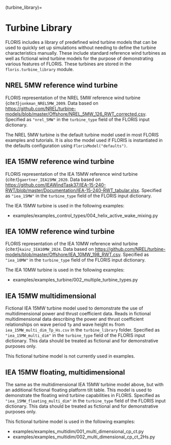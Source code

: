 (turbine_library)=
# Turbine Library

FLORIS includes a library of predefined wind turbine models that can be used to quickly set up
simulations without needing to define the turbine characteristics manually. These include standard
reference wind turbines as well as fictional wind turbine models for the purpose of demonstrating
various features of FLORIS. These turbines are stored in the `floris.turbine_library` module.

## NREL 5MW reference wind turbine

FLORIS representation of the NREL 5MW reference wind turbine {cite:t}`jonkman_NREL5MW_2009`. Data
based on https://github.com/NREL/turbine-models/blob/master/Offshore/NREL_5MW_126_RWT_corrected.csv.
Specified as `"nrel_5MW"` in the `turbine_type` field of the FLORIS input dictionary.

The NREL 5MW turbine is the default turbine model used in most FLORIS examples and tutorials. It is
also the model used if FLORIS is instantiated in the defaults configuration using
`FlorisModel("defaults")`.


## IEA 15MW reference wind turbine

FLORIS representation of the IEA 15MW reference wind turbine {cite:t}`gaertner_IEA15MW_2020`. Data
based on https://github.com/IEAWindTask37/IEA-15-240-RWT/blob/master/Documentation/IEA-15-240-RWT_tabular.xlsx.
Specified as `"iea_15MW"` in the `turbine_type` field of the FLORIS input dictionary.

The IEA 15MW turbine is used in the following examples:
- examples/examples_control_types/004_helix_active_wake_mixing.py

## IEA 10MW reference wind turbine

FLORIS representation of the IEA 10MW reference wind turbine {cite:t}`kainz_IEA10MW_2024`. Data
based on https://github.com/NREL/turbine-models/blob/master/Offshore/IEA_10MW_198_RWT.csv.
Specified as `"iea_10MW"` in the `turbine_type` field of the FLORIS input dictionary.

The IEA 10MW turbine is used in the following examples:
- examples/examples_turbine/002_multiple_turbine_types.py

## IEA 15MW multidimensional

Fictional IEA 15MW turbine model used to demonstrate the use of multidimensional power and thrust
coefficient data. Reads in fictional multidimensional data describing the power and thrust coefficient
relationships on wave period `Tp` and wave height `Hs` from `iea_15MW_multi_dim_Tp_Hs.csv` in the
`turbine_library` folder. Specified as `"iea_15MW_multi_dim"` in the `turbine_type` field of the FLORIS
input dictionary. This data should be treated as fictional and for demonstrative purposes only.

This fictional turbine model is not currently used in examples.

## IEA 15MW floating, multidimensional

The same as the multidimensional IEA 15MW turbine model above, but with an additional fictional
floating platform tilt table. This model is used to demonstrate the floating wind turbine capabilities
in FLORIS. Specified as `"iea_15MW_floating_multi_dim"` in the `turbine_type` field of the FLORIS input
dictionary. This data should be treated as fictional and for demonstrative purposes only.

This fictional turbine model is used in the following examples:
- examples/examples_multidim/001_multi_dimensional_cp_ct.py
- examples/examples_multidim/002_multi_dimensional_cp_ct_2Hs.py
